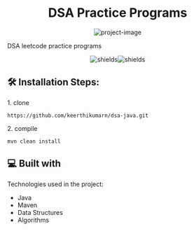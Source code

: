 <h1 align="center" id="title">DSA Practice Programs</h1>

<p align="center"><img src="https://socialify.git.ci/keerthikumarn/dsa-java/image?description=1&amp;font=Rokkitt&amp;forks=1&amp;issues=1&amp;language=1&amp;name=1&amp;owner=1&amp;pattern=Circuit+Board&amp;pulls=1&amp;stargazers=1&amp;theme=Light" alt="project-image"></p>

<p id="description">DSA leetcode practice programs</p>

<p align="center"><img src="https://img.shields.io/badge/leetcode-dsa-red" alt="shields"><img src="https://img.shields.io/badge/leetcode-algorithms-pink" alt="shields"></p>

<h2>🛠️ Installation Steps:</h2>

<p>1. clone</p>

```
https://github.com/keerthikumarn/dsa-java.git
```

<p>2. compile</p>

```
mvn clean install
```

  
  
<h2>💻 Built with</h2>

Technologies used in the project:

*   Java
*   Maven
*   Data Structures
*   Algorithms
